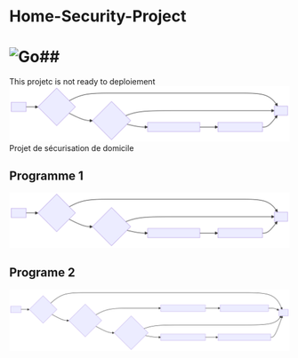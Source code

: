 # Home-Security-Project 
# ![Go](https://img.shields.io/badge/go-%2300ADD8.svg?style=for-the-badge&logo=go&logoColor=white)##
This projetc is not ready to deploiement ![Home-Security-Project, ](mermaid-diagram-2023-01-27-114350.svg)
Projet de sécurisation de domicile

## Programme 1
![Premier programme, ](mermaid-diagram-pg1.svg)

## Programe 2
![Second programme, ](mermaid-diagram-pg2.svg)


